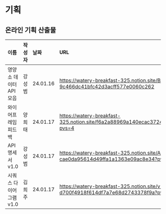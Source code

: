 # 기획

## 온라인 기획 산출물
|이름|작성자|날짜|URL|
|:---|:---|:---|:---|
|영양소 데이터 API 모음|강성범|24.01.16|https://watery-breakfast-325.notion.site/Back-End-9c466dc41bfc42d3acff577e0060c262|
|와이어프레임 피드백|양희태|24.01.17|https://watery-breakfast-325.notion.site/f6a2a88969a140ecac3724828e657363?pvs=4|
|API 명세서 v1.0|강성범|24.01.17|https://watery-breakfast-325.notion.site/API-v-1-0-cae0da95614d49ffa1a1363e09ac8e34?pvs=4|
|시쿼스 다이어그램 v1.0|김희주|24.01.17|https://watery-breakfast-325.notion.site/v-1-0-d700f4918f614df7a7e68d2743378f9a?pvs=4|
